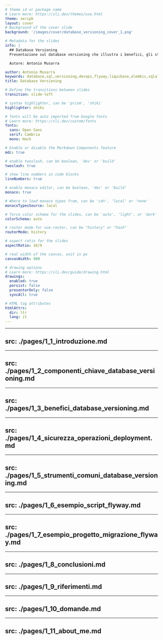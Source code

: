 ```yaml
---
# theme id or package name
# Learn more: https://sli.dev/themes/use.html
theme: seriph
layout: cover
# Background of the cover slide
background: '/images/cover/database_versioning_cover_1.png'

# Metadata for the slides
info: |
  ## Database Versioning
  Presentazione sul database versioning che illustra i benefici, gli strumenti comuni e le best practices per gestire le versioni delle strutture e dei dati di un database.

  Autore: Antonio Musarra

author: Antonio Musarra
keywords: database,sql,versioning,devops,flyway,liquibase,alembic,sqlalchemy,python,java
title: Database Versioning

# Define the transitions between slides
transition: slide-left

# syntax highlighter, can be 'prism', 'shiki'
highlighter: shiki

# fonts will be auto imported from Google fonts
# Learn more: https://sli.dev/custom/fonts
fonts:
  sans: Open Sans
  serif: Cambria
  mono: Hack

# Enable or disable the Markdown Components feature
mdc: true

# enable twoslash, can be boolean, 'dev' or 'build'
twoslash: true

# show line numbers in code blocks
lineNumbers: true

# enable monaco editor, can be boolean, 'dev' or 'build'
monaco: true

# Where to load monaco types from, can be 'cdn', 'local' or 'none'
monacoTypesSource: local

# force color schema for the slides, can be 'auto', 'light', or 'dark'
colorSchema: auto

# router mode for vue-router, can be "history" or "hash"
routerMode: history

# aspect ratio for the slides
aspectRatio: 16/9

# real width of the canvas, unit in px
canvasWidth: 980

# drawing options
# Learn more: https://sli.dev/guide/drawing.html
drawings:
  enabled: true
  persist: false
  presenterOnly: false
  syncAll: true

# HTML tag attributes
htmlAttrs:
  dir: ltr
  lang: it
---
```


---
src: ./pages/1_1_introduzione.md
---

---
src: ./pages/1_2_componenti_chiave_database_versioning.md
---

---
src: ./pages/1_3_benefici_database_versioning.md
---

---
src: ./pages/1_4_sicurezza_operazioni_deployment.md
---

---
src: ./pages/1_5_strumenti_comuni_database_versioning.md
---

---
src: ./pages/1_6_esempio_script_flyway.md
---

---
src: ./pages/1_7_esempio_progetto_migrazione_flyway.md
---

---
src: ./pages/1_8_conclusioni.md
---

---
src: ./pages/1_9_riferimenti.md
---

---
src: ./pages/1_10_domande.md
---

---
src: ./pages/1_11_about_me.md
---
